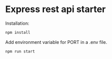 # Express rest api starter

Installation:

```sh
npm install
```

Add environment variable for PORT in a .env file.

```sh
npm run start
```
